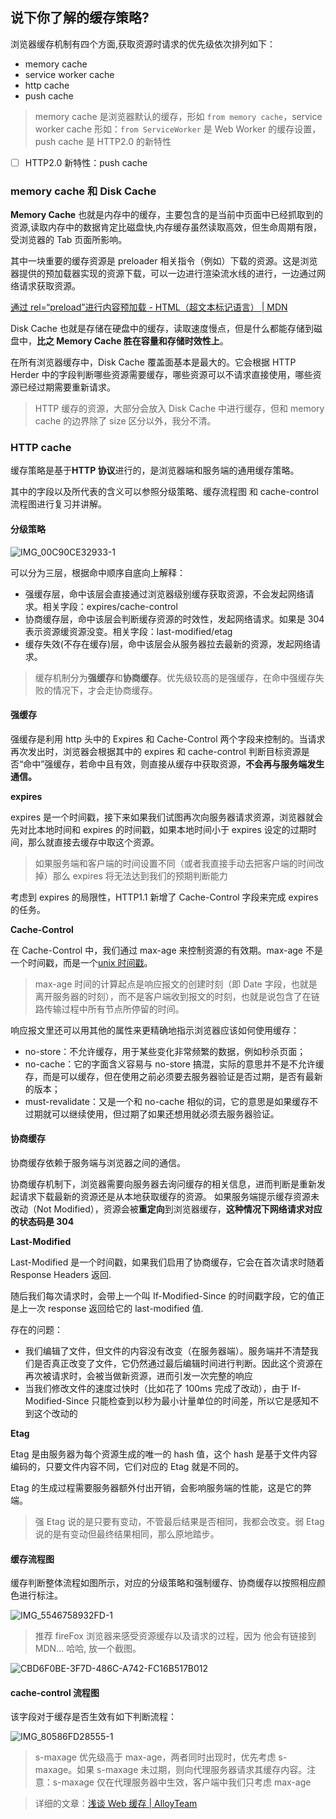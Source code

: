 ## 说下你了解的缓存策略?

浏览器缓存机制有四个方面,获取资源时请求的优先级依次排列如下：

- memory cache
- service worker cache
- http cache
- push cache

> memory cache 是浏览器默认的缓存，形如 `from memory cache`，service worker cache 形如：`from ServiceWorker` 是 Web Worker 的缓存设置，push cache 是 HTTP2.0 的新特性

- [ ] HTTP2.0 新特性：push cache

### memory cache 和 Disk Cache

**Memory Cache** 也就是内存中的缓存，主要包含的是当前中页面中已经抓取到的资源,读取内存中的数据肯定比磁盘快,内存缓存虽然读取高效，但生命周期有限，受浏览器的 Tab 页面所影响。

其中一块重要的缓存资源是 preloader 相关指令（例如<link rel=“preload”>）下载的资源。这是浏览器提供的预加载器实现的资源下载，可以一边进行渲染流水线的进行，一边通过网络请求获取资源。

[通过 rel=“preload”进行内容预加载 - HTML（超文本标记语言） | MDN](https://developer.mozilla.org/zh-CN/docs/Web/HTML/Preloading_content)

Disk Cache 也就是存储在硬盘中的缓存，读取速度慢点，但是什么都能存储到磁盘中，**比之 Memory Cache 胜在容量和存储时效性上**。

在所有浏览器缓存中，Disk Cache 覆盖面基本是最大的。它会根据 HTTP Herder 中的字段判断哪些资源需要缓存，哪些资源可以不请求直接使用，哪些资源已经过期需要重新请求。

> HTTP 缓存的资源，大部分会放入 Disk Cache 中进行缓存，但和 memory cache 的边界除了 size 区分以外，我分不清。

### HTTP cache

缓存策略是基于**HTTP 协议**进行的，是浏览器端和服务端的通用缓存策略。

其中的字段以及所代表的含义可以参照分级策略、缓存流程图 和 cache-control 流程图进行复习并讲解。

#### 分级策略

![IMG_00C90CE32933-1](https://user-images.githubusercontent.com/53052047/81637523-2dcaa480-9449-11ea-8955-c74b9f9e1531.jpeg)

可以分为三层，根据命中顺序自底向上解释：

- 强缓存层，命中该层会直接通过浏览器级别缓存获取资源，不会发起网络请求。相关字段：expires/cache-control
- 协商缓存层，命中该层会判断缓存资源的时效性，发起网络请求。如果是 304 表示资源缓资源没变。相关字段：last-modified/etag
- 缓存失效(不存在缓存)层，命中该层会从服务器拉去最新的资源，发起网络请求。

> 缓存机制分为**强缓存**和**协商缓存**。优先级较高的是强缓存，在命中强缓存失败的情况下，才会走协商缓存。

#### 强缓存

强缓存是利用 http 头中的 Expires 和 Cache-Control 两个字段来控制的。当请求再次发出时，浏览器会根据其中的 expires 和 cache-control 判断目标资源是否“命中”强缓存，若命中且有效，则直接从缓存中获取资源，**不会再与服务端发生通信。**

**expires**

expires 是一个时间戳，接下来如果我们试图再次向服务器请求资源，浏览器就会先对比本地时间和 expires 的时间戳，如果本地时间小于 expires 设定的过期时间，那么就直接去缓存中取这个资源。

> 如果服务端和客户端的时间设置不同（或者我直接手动去把客户端的时间改掉）那么 expires 将无法达到我们的预期判断能力

考虑到 expires 的局限性，HTTP1.1 新增了 Cache-Control 字段来完成 expires 的任务。

**Cache-Control**

在 Cache-Control 中，我们通过 max-age 来控制资源的有效期。max-age 不是一个时间戳，而是一个[unix 时间戳](https://developer.mozilla.org/zh-CN/docs/Web/JavaScript/Reference/Global_Objects/Date)。

> max-age 时间的计算起点是响应报文的创建时刻（即 Date 字段，也就是离开服务器的时刻），而不是客户端收到报文的时刻，也就是说包含了在链路传输过程中所有节点所停留的时间。

响应报文里还可以用其他的属性来更精确地指示浏览器应该如何使用缓存：

- no-store：不允许缓存，用于某些变化非常频繁的数据，例如秒杀页面；
- no-cache：它的字面含义容易与 no-store 搞混，实际的意思并不是不允许缓存，而是可以缓存，但在使用之前必须要去服务器验证是否过期，是否有最新的版本；
- must-revalidate：又是一个和 no-cache 相似的词，它的意思是如果缓存不过期就可以继续使用，但过期了如果还想用就必须去服务器验证。

#### 协商缓存

协商缓存依赖于服务端与浏览器之间的通信。

协商缓存机制下，浏览器需要向服务器去询问缓存的相关信息，进而判断是重新发起请求下载最新的资源还是从本地获取缓存的资源。
如果服务端提示缓存资源未改动（Not Modified），资源会被**重定向**到浏览器缓存，**这种情况下网络请求对应的状态码是 304**

**Last-Modified**

Last-Modified 是一个时间戳，如果我们启用了协商缓存，它会在首次请求时随着 Response Headers 返回.

随后我们每次请求时，会带上一个叫 If-Modified-Since 的时间戳字段，它的值正是上一次 response 返回给它的 last-modified 值.

存在的问题：

- 我们编辑了文件，但文件的内容没有改变（在服务器端）。服务端并不清楚我们是否真正改变了文件，它仍然通过最后编辑时间进行判断。因此这个资源在再次被请求时，会被当做新资源，进而引发一次完整的响应
- 当我们修改文件的速度过快时（比如花了 100ms 完成了改动），由于 If-Modified-Since 只能检查到以秒为最小计量单位的时间差，所以它是感知不到这个改动的

**Etag**

Etag 是由服务器为每个资源生成的唯一的 hash 值，这个 hash 是基于文件内容编码的，只要文件内容不同，它们对应的 Etag 就是不同的。

Etag 的生成过程需要服务器额外付出开销，会影响服务端的性能，这是它的弊端。

> 强 Etag 说的是只要有变动，不管最后结果是否相同，我都会改变。弱 Etag 说的是有变动但最终结果相同，那么原地踏步。

#### 缓存流程图

缓存判断整体流程如图所示，对应的分级策略和强制缓存、协商缓存以按照相应颜色进行标注。

![IMG_5546758932FD-1](https://user-images.githubusercontent.com/53052047/81637532-315e2b80-9449-11ea-9db5-0ab130c45e27.jpeg)

> 推荐 fireFox 浏览器来感受资源缓存以及请求的过程，因为 他会有链接到 MDN… 哈哈, 放一个截图。

![CBD6F0BE-3F7D-486C-A742-FC16B517B012](https://user-images.githubusercontent.com/53052047/81637542-33c08580-9449-11ea-9e36-d727b0f9765f.png)

#### cache-control 流程图

该字段对于缓存是否生效有如下判断流程：

![IMG_80586FD28555-1](https://user-images.githubusercontent.com/53052047/81637545-34f1b280-9449-11ea-93a7-477ca675319e.jpeg)

> s-maxage 优先级高于 max-age，两者同时出现时，优先考虑 s-maxage。如果 s-maxage 未过期，则向代理服务器请求其缓存内容。注意：s-maxage 仅在代理服务器中生效，客户端中我们只考虑 max-age

> 详细的文章：[浅谈 Web 缓存 | AlloyTeam](http://www.alloyteam.com/2016/03/discussion-on-web-caching/)
